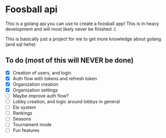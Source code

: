 # Foosball api
This is a golang api you can use to create a foosball app!
This is in heavy development and will most likely never be finished :(

This is basically just a project for me to get more knowledge about golang (and sql hehe)

## To do (most of this will NEVER be done)
- [x] Creation of users, and login
- [x] Auth flow with tokens and refresh token
- [x] Organization creation
- [x] Organization settings
- [ ] Maybe improve auth flow?
- [ ] Lobby creation, and logic around lobbys in general
- [ ] Elo system
- [ ] Rankings
- [ ] Seasons
- [ ] Tournament mode
- [ ] Fun features
